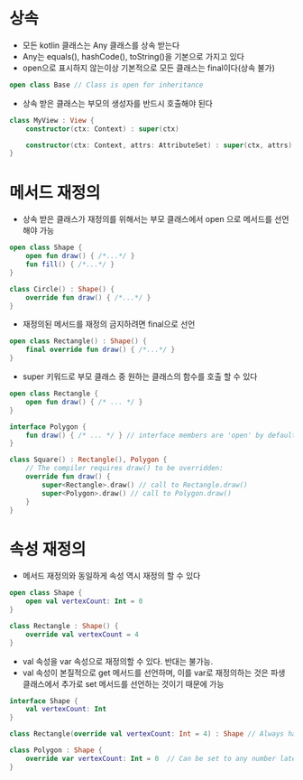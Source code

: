 # 상속
- 모든 kotlin 클래스는 Any 클래스를 상속 받는다
- Any는 equals(), hashCode(), toString()을 기본으로 가지고 있다
- open으로 표시하지 않는이상 기본적으로 모든 클래스는 final이다(상속 불가)
```kotlin
open class Base // Class is open for inheritance
```
- 상속 받은 클래스는 부모의 생성자를 반드시 호출해야 된다
```kotlin
class MyView : View {
    constructor(ctx: Context) : super(ctx)

    constructor(ctx: Context, attrs: AttributeSet) : super(ctx, attrs)
}
```

# 메서드 재정의
- 상속 받은 클래스가 재정의를 위해서는 부모 클래스에서 open 으로 메서드를 선언해야 가능
```kotlin
open class Shape {
    open fun draw() { /*...*/ }
    fun fill() { /*...*/ }
}

class Circle() : Shape() {
    override fun draw() { /*...*/ }
}
```
- 재정의된 메서드를 재정의 금지하려면 final으로 선언
```kotlin
open class Rectangle() : Shape() {
    final override fun draw() { /*...*/ }
}
```
- super 키워드로 부모 클래스 중 원하는 클래스의 함수를 호출 할 수 있다
```kotlin
open class Rectangle {
    open fun draw() { /* ... */ }
}

interface Polygon {
    fun draw() { /* ... */ } // interface members are 'open' by default
}

class Square() : Rectangle(), Polygon {
    // The compiler requires draw() to be overridden:
    override fun draw() {
        super<Rectangle>.draw() // call to Rectangle.draw()
        super<Polygon>.draw() // call to Polygon.draw()
    }
}
```

# 속성 재정의
- 메서드 재정의와 동일하게 속성 역시 재정의 할 수 있다
```kotlin
open class Shape {
    open val vertexCount: Int = 0
}

class Rectangle : Shape() {
    override val vertexCount = 4
}
```
- val 속성을 var 속성으로 재정의할 수 있다. 반대는 불가능.
- val 속성이 본질적으로 get 메서드를 선언하며, 이를 var로 재정의하는 것은 파생 클래스에서 추가로 set 메서드를 선언하는 것이기 때문에 가능
```kotlin
interface Shape {
    val vertexCount: Int
}

class Rectangle(override val vertexCount: Int = 4) : Shape // Always has 4 vertices

class Polygon : Shape {
    override var vertexCount: Int = 0  // Can be set to any number later
}
```